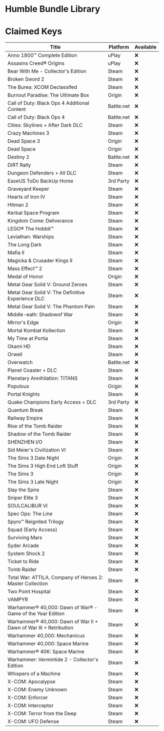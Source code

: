 Humble Bundle Library
=====================

# Claimed Keys

| Title | Platform | Available |
|--------------------------|----------|---------|
| Anno 1800™ Complete Edition | uPlay | ❌ |
| Assasins Creed® Origins | uPlay | ❌ |
| Bear With Me - Collector's Edition | Steam | ❌ |
| Broken Sword 2 | Steam | ❌ |
| The Burea: XCOM Declassifed | Steam | ❌ |
| Burnout Paradise: The Ultimate Box | Origin | ❌ |
| Call of Duty: Black Ops 4 Additional Content | Battle.net | ❌ |
| Call of Duty: Black Ops 4 | Battle.net | ❌ |
| Cities: Skylines + After Dark DLC | Steam | ❌ |
| Crazy Machines 3 | Steam | ❌ |
| Dead Space 3 | Origin | ❌ |
| Dead Space | Origin | ❌ |
| Destiny 2 | Battle.net | ❌ |
| DiRT Rally | Steam | ❌ |
| Dungeon Defenders + All DLC | Steam | ❌ |
| EaseUS ToDo BackUp Home | 3rd Party | ❌ |
| Graveyard Keeper | Steam | ❌ |
| Hearts of Iron IV | Steam | ❌ |
| Hitman 2 | Steam | ❌ |
| Kerbal Space Program | Steam | ❌ |
| Kingdom Come: Deliverance | Steam | ❌ |
| LEGO® The Hobbit™ | Steam | ❌ |
| Leviathan: Warships | Steam | ❌ |
| The Long Dark | Steam | ❌ |
| Mafia II | Steam | ❌ |
| Magicka & Crusader Kings II | Steam | ❌ |
| Mass Effect™ 2 | Steam | ❌ |
| Medal of Honor | Origin | ❌ |
| Metal Gear Solid V: Ground Zeroes | Steam | ❌ |
| Metal Gear Solid V: The Definitive  Experience DLC | Steam | ❌ |
| Metal Gear Solid V: The Phantom Pain | Steam | ❌ |
| Middle-eath: Shadowof War | Steam | ❌ |
| Mirror's Edge | Origin | ❌ |
| Mortal Kombat Kollection | Steam | ❌ |
| My Time at Portia | Steam | ❌ |
| Okami HD | Steam | ❌ |
| Orwell | Steam | ❌ |
| Overwatch | Battle.net | ❌ |
| Planet Coaster + DLC | Steam | ❌ |
| Planetary Annihilation: TITANS | Steam | ❌ |
| Populous | Origin | ❌ |
| Portal Knights | Steam | ❌ |
| Quake Champions Early Access + DLC | 3rd Party | ❌ |
| Quantum Break | Steam | ❌ |
| Railway Empire | Steam | ❌ |
| Rise of the Tomb Raider | Steam | ❌ |
| Shadow of the Tomb Raider | Steam | ❌ |
| SHENZHEN I/O | Steam | ❌ |
| Sid Meier's Civilization VI | Steam | ❌ |
| The Sims 3 Date Night | Origin | ❌ |
| The Sims 3 High End Loft Stuff | Origin | ❌ |
| The Sims 3 | Origin | ❌ |
| The Sims 3 Late Night | Origin | ❌ |
| Slay the Spire | Steam | ❌ |
| Sniper Elite 3 | Steam | ❌ |
| SOULCALIBUR VI | Steam | ❌ |
| Spec Ops: The Line | Steam | ❌ |
| Spyro™ Reignited Trilogy | Steam | ❌ |
| Squad (Early Access) | Steam | ❌ |
| Surviving Mars | Steam | ❌ |
| Syder Arcade | Steam | ❌ |
| System Shock 2 | Steam | ❌ |
| Ticket to Ride | Steam | ❌ |
| Tomb Raider | Steam | ❌ |
| Total War: ATTILA, Company of Heroes 2: Master Collection | Steam | ❌ |
| Two Point Hospital | Steam | ❌ |
| VAMPYR | Steam | ❌ |
| Warhammer® 40,000: Dawn of War® - Game of the Year Edition | Steam | ❌ |
| Warhammer® 40,000: Dawn of War II + Dawn of War III + Retribution | Steam | ❌ |
| Warhammer 40,000: Mechanicus | Steam | ❌ |
| Warhammer 40,000: Space Marine | Steam | ❌ |
| Warhammer® 40K: Space Marine | Steam | ❌ |
| Warhammer: Vermintide 2 - Collector's Edition | Steam | ❌ |
| Whispers of a Machine | Steam | ❌ |
| X-COM: Apocalypse | Steam | ❌ |
| X-COM: Enemy Unknown | Steam | ❌ |
| X-COM: Enforcer | Steam | ❌ |
| X-COM: Interceptor | Steam | ❌ |
| X-COM: Terror from the Deep | Steam | ❌ |
| X-COM: UFO Defense | Steam | ❌ |
